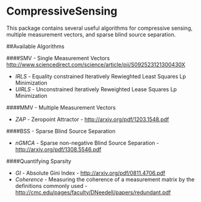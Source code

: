 # CompressiveSensing

This package contains several useful algorithms for compressive sensing, multiple measurement vectors, and sparse blind source separation.

##Available Algorithms

####SMV - Single Measurement Vectors
   http://www.sciencedirect.com/science/article/pii/S092523121300430X
- *IRLS* - Equality constrained Iteratively Rewieghted Least Squares Lp Minimization
- *UIRLS* - Unconstrained Iteratively Reweighted Lease Squares Lp Minimization

####MMV - Multiple Measurement Vectors
- *ZAP* - Zeropoint Attractor - http://arxiv.org/pdf/1203.1548.pdf

####BSS - Sparse Blind Source Separation
- *nGMCA* - Sparse non-negative Blind Source Separation - http://arxiv.org/pdf/1308.5546.pdf

####Quantifying Sparsity
- *GI* - Absolute Gini Index - http://arxiv.org/pdf/0811.4706.pdf
- *Coherence* - Measuring the coherence of a measurement matrix by the definitions commonly used - http://cmc.edu/pages/faculty/DNeedell/papers/redundant.pdf
